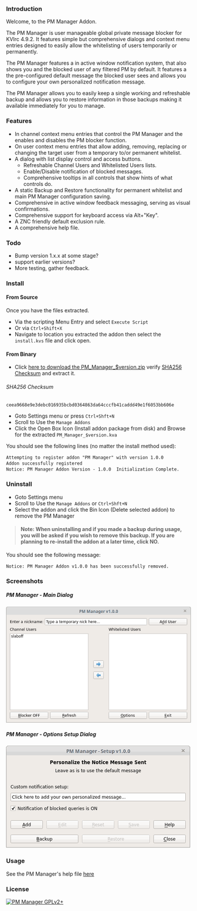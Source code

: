 ### Introduction

Welcome, to the PM Manager Addon.

The PM Manager is user manageable global private message blocker for KVIrc 4.9.2.
It features simple but comprehensive dialogs and context menu entries designed to easily allow the whitelisting of users temporarily or permanently.

The PM Manager features a in active window notification system, that also shows you and the blocked user of any filtered PM by default.
It features a the pre-configured default message the blocked user sees and allows you to configure your
own personalized notification message.

The PM Manager allows you to easily keep a single working and refreshable backup and allows you to restore information in those backups making it available immediately for you to manage.

### Features

* In channel context menu entries that control the PM Manager and the enables and disables the PM blocker function.
* On user context menu entries that allow adding, removing, replacing or changing the target user from a temporary to/or permanent whitelist.
* A dialog with list display control and access buttons.
  * Refreshable Channel Users and Whitelisted Users lists.
  * Enable/Disable notification of blocked messages.
  * Comprehensive tooltips in all controls that show hints of what controls do.
* A static Backup and Restore functionality for permanent whitelist and main PM Manager configuration saving.
* Comprehensive in active window feedback messaging, serving as visual confirmations.
* Comprehensive support for keyboard access via Alt+"Key".
* A ZNC friendly default exclusion rule.
* A comprehensive help file.

### Todo

* Bump version 1.x.x at some stage?
* support earlier versions?
* More testing, gather feedback.

### Install

#### From Source

Once you have the files extracted.
* Via the scripting Menu Entry and select `Execute Script`
* Or via `Ctrl+Shift+X`
* Navigate to location you extracted the addon
  then select the `install.kvs` file and click open.

#### From Binary
* Click [here to download the PM_Manager_$version.zip](https://github.com/bivious/k-plus-scripts/raw/pm-manager/pm-manager/PM_Manager-1.0.0-beta-7.zip "PM_Manager-1.0.0-beta-7.zip") verify [SHA256 Checksum](https://github.com/bivious/k-plus-scripts/raw/pm-manager/pm-manager/sha256sum.txt "sha256sum.txt") and extract it.
###### SHA256 Checksum
```hash
ceea9668e9e3debc016935bcbd0364863da64cccfb41caddd49e1f6053bb606e
```

* Goto Settings menu or press `Ctrl+Shft+N`
* Scroll to Use the `Manage Addons`
* Click the Open Box Icon (Install addon package from disk) and Browse for the extracted `PM_Manager_$version.kva`

You should see the following lines (no matter the install method used):
```
Attempting to register addon "PM Manager" with version 1.0.0
Addon successfully registered
Notice: PM Manager Addon Version - 1.0.0  Initialization Complete.
```

### Uninstall

* Goto Settings menu
* Scroll to Use the `Manage Addons` or `Ctrl+Shft+N`
* Select the addon and click the Bin Icon (Delete selected addon) to remove the PM Manager

>#### Note: When uninstalling and if you made a backup during usage, you will be asked if you wish to remove this backup. If you are planning to re-install the addon at a later time, click **NO**.

You should see the following message:
```
Notice: PM Manager Addon v1.0.0 has been successfully removed.
```

### Screenshots

##### PM Manager -  Main Dialog

![pm-manager-main-dialog](./help/images/pmmanager.png "PM Manager - Main Dialog")

##### PM Manager - Options Setup Dialog

![pm-manager-options-setup-dialog](./help/images/pmsetup.png "PM Manager - Options Setup Dialog")

### Usage

See the PM Manager's help file [here](http://htmlpreview.github.io/?https://github.com/bivious/k-plus-scripts/blob/pm-manager/pm-manager/help/pmm-help.html "pmm-help.html")

### License

[![PM Manager GPLv2+](https://img.shields.io/badge/%20%20PM_Manager%20%20-%20GPLv2+%20-blue.svg)](LICENCE "PM Manager GPLv2+ Licence file")
